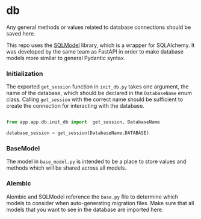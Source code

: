 # db

Any general methods or values related to database connections should be saved here.

This repo uses the [SQLModel](https://sqlmodel.tiangolo.com/) library, which is a wrapper for SQLAlchemy. It was developed by the same team as FastAPI in order to make database models more similar to general Pydantic syntax.

### Initialization

The exported `get_session` function in `init_db.py` takes one argument, the name of the database, which should be declared in the `DatabaseName` enum class. Calling `get_session` with the correct name should be sufficient to create the connection for interacting with the database.

```python

from app.app.db.init_db import  get_session, DatabaseName

database_session = get_session(DatabaseName.DATABASE)

```

### BaseModel

The model in `base_model.py` is intended to be a place to store values and methods which will be shared across all models.

### Alembic

Alembic and SQLModel reference the `base.py` file to determine which models to consider when auto-generating migration files. Make sure that all models that you want to see in the database are imported here.
